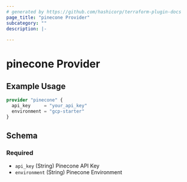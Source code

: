```yaml
---
# generated by https://github.com/hashicorp/terraform-plugin-docs
page_title: "pinecone Provider"
subcategory: ""
description: |-
  
---
```


# pinecone Provider



## Example Usage

```terraform
provider "pinecone" {
  api_key     = "your_api_key"
  environment = "gcp-starter"
}
```

<!-- schema generated by tfplugindocs -->
## Schema

### Required

- `api_key` (String) Pinecone API Key
- `environment` (String) Pinecone Environment
